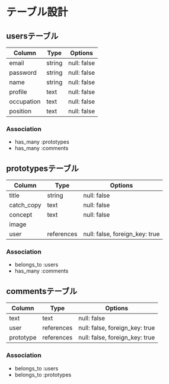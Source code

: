 # テーブル設計

## usersテーブル

| Column             | Type   | Options     |
| ------------------ | ------ | ----------- |
| email              | string | null: false |
| password           | string | null: false |
| name               | string | null: false |
| profile            | text   | null: false |
| occupation         | text   | null: false |
| position           | text   | null: false |

### Association

- has_many :prototypes
- has_many :comments


## prototypesテーブル

| Column            | Type       | Options                        |
| ------------------ | ------     | ------------------------------ |
| title              | string     | null: false                    |
| catch_copy         | text       | null: false                    |
| concept            | text       | null: false                    |
| image              |            |                                |
| user               | references | null: false, foreign_key: true |

### Association

- belongs_to :users
- has_many :comments

## commentsテーブル

| Column             | Type       | Options                        |
| ------------------ | ---------- | ------------------------------ |
| text               | text       | null: false                    |
| user               | references | null: false, foreign_key: true |
| prototype          | references | null: false, foreign_key: true |

### Association

- belongs_to :users
- belongs_to :prototypes